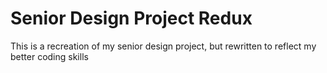 # Senior Design Project Redux
 This is a recreation of my senior design project, but rewritten to reflect my better coding skills
